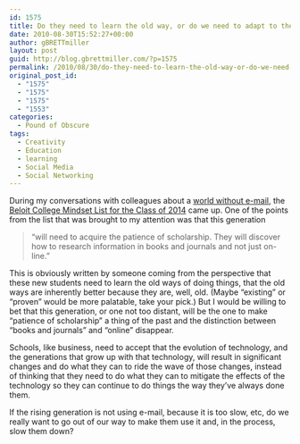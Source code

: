 ```yaml
---
id: 1575
title: Do they need to learn the old way, or do we need to adapt to the new?
date: 2010-08-30T15:52:27+00:00
author: gBRETTmiller
layout: post
guid: http://blog.gbrettmiller.com/?p=1575
permalink: /2010/08/30/do-they-need-to-learn-the-old-way-or-do-we-need-to-adapt-to-the-new/
original_post_id:
  - "1575"
  - "1575"
  - "1575"
  - "1553"
categories:
  - Pound of Obscure
tags:
  - Creativity
  - Education
  - learning
  - Social Media
  - Social Networking
---
```

During my conversations with colleagues about a [world without e-mail](http://blog.gbrettmiller.com/its-not-about-easy-thoughts-on-a-world-without-e-mail/), the [Beloit College Mindset List for the Class of 2014](http://www.beloit.edu/mindset/2014.php) came up. One of the points from the list that was brought to my attention was that this generation

> &#8220;will need to acquire the patience of scholarship. They will discover how to research information in books and journals and not just on-line.&#8221;

This is obviously written by someone coming from the perspective that these new students need to learn the old ways of doing things, that the old ways are inherently better because they are, well, old. (Maybe &#8220;existing&#8221; or &#8220;proven&#8221; would be more palatable, take your pick.) But I would be willing to bet that this generation, or one not too distant, will be the one to make &#8220;patience of scholarship&#8221; a thing of the past and the distinction between &#8220;books and journals&#8221; and &#8220;online&#8221; disappear.

Schools, like business, need to accept that the evolution of technology, and the generations that grow up with that technology, will result in significant changes and do what they can to ride the wave of those changes, instead of thinking that they need to do what they can to mitigate the effects of the technology so they can continue to do things the way they&#8217;ve always done them.

If the rising generation is not using e-mail, because it is too slow, etc, do we really want to go out of our way to make them use it and, in the process, slow them down?